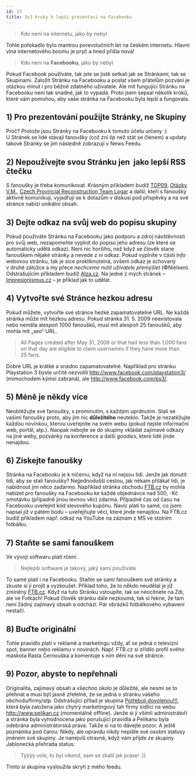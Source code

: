 ```yaml
---
id: 13
title: 3x3 kroky k lepší prezentaci na Facebooku
---
```

>Kdo není na internetu, jako by nebyl

Tohle pořekadlo bylo mantrou porevolučních let na českém internetu. Hlavní vlna internetového boomu je pryč a hned přišla nová!

>Kdo není na **Facebooku**, jako by nebyl

Pokud Facebook používáte, tak jste se jistě setkali jak se Stránkami, tak se Skupinami. Založit Stránku na Facebooku a poslat všem přátelům pozvání je otázkou minut i pro běžně zdatného uživatele. Ale mít fungující Stránku na Facebooku není tak snadné, jak to vypadá. Proto jsem sepsal několik kroků, které vám pomohou, aby vaše stránka na Facebooku byla lepší a fungovala.

## 1) Pro prezentování použijte Stránky, ne Skupiny</strong>

Proč? Protože jsou Stránky na Facebooku k tomuto účelu určeny :) U Stránek se lidé stávají fanoušky (což zní líp než stát se členem) a updaty takové Stránky se jim následně zobrazují v News Feedu.

## <strong>2) Nepoužívejte svou Stránku jen  jako lepší RSS čtečku </strong>

S fanoušky je třeba komunikovat. Krásným příkladem budiž <a href="http://www.facebook.com/top09cz" target="_blank">TOP09</a>, <a href="http://www.facebook.com/otazkyvaclavamoravce?ref=mf" target="_blank">Otázky V.M.</a>, <a href="http://www.facebook.com/PRTLogar" target="_blank">Czech Provincial Reconstruction Team Logar</a> a další, kteří s fanoušky aktivně komunikují, vyjadřují se k dotazům v diskusi pod příspěvky a na své stránce nabízí unikátní obsah.

## <strong>3) Dejte odkaz na svůj web do popisu skupiny</strong>

Pokud používáte Stránku na Facebooku jako podporu a zdroj návštěvnosti pro svůj web, nezapomeňte vyplnit do popisu jeho adresu (ze které se automaticky udělá odkaz). Není nic horšího, než když se člověk stane fanouškem nějaké stránky a nevede z ní odkaz. Pokud vyplníte v části <em>Info</em> webovou stránku, tak je sice prokliknutelná, ovšem odkaz je schovaný v druhé záložce a my přece <em>nechceme nutit uživatele přemýšlet</em> (©Nielsen). Odstrašujícím příkladem budiž <a href="http://www.facebook.com/alza.cz" target="_blank">Alza.cz</a>. Na jedné z mých stránek – <a href="http://www.facebook.com/pages/Impresionismuscz/157066557521" target="_blank">Impresionismus­.cz</a> – je příklad jak to udělat.

## <strong>4) Vytvořte své Stránce hezkou adresu</strong>

Pokud můžete, vytvořte své stránce hezké zapamatovatelné URL. Ne každá stránka může mít hezkou adresu. Pokud stránka 31. 5. 2009 neexistovala nebo neměla alespoň 1000 fanoušků, musí mít alespoň 25 fanoušků, aby mohla mít „seo“ URL.

<blockquote>

All Pages created after May 31, 2009 or that had less than 1,000 fans on that day are eligible to claim usernames if they have more than 25 fans.

</blockquote>

Dobré URL je krátké a snadno zapamatovatelné. Například pro stránku Playstation 3 byste určitě nezvolili <a href="http://www.facebook.com/playstation3/" target="_blank">http://www.facebook.com/playstation3/</a> (mimochodem kýmsi zabraná), ale <a href="http://www.facebook.com/ps3/" target="_blank">http://www.facebook.com/ps3/</a>.

## <strong>5) Méně je někdy více</strong>

Neobtěžujte své fanoušky, s prominutím, s každým uprdnutím. Stali se vašimi fanoušky proto, aby jim nic <strong>důležitého</strong> neuteklo. Takže je nezatěžujte každou novinkou, kterou uveřejníte na svém webu (pokud nejste informační web, portál, atp.). Naopak nebojte se do skupiny vkládat zajímavé odkazy na jiné weby, pozvánky na konference a další <em>goodies</em>, které lidé jinde nenajdou.

## <strong>6) Získejte fanoušky</strong>

Stránka na Facebooku je k ničemu, když na ní nejsou lidi. Jenže jak donutit lidi, aby se stali fanoušky? Nejjednodušší cestou, jak někam přilákat lidi, je nabídnout jim něco zadarmo. Například stránka obchodu <a href="http://www.facebook.com/pages/FTBcz/62249052742?v=wall" target="_blank">FTB.cz</a> by mohla nabízet pro fanoušky na Facebooku ke každé objednávce nad 500, -Kč omotávku (případně jinou levnou věc) zdarma. Případně čas od času na Facebooku uveřejnit kód slevového kupónu. Navíc platí to samé, co jsem napsal již v pátém bodu – uveřejňujte věci, které jinde nenajdou. Na FTB.cz budiž příkladem např. odkaz na YouTube na záznam z MS ve stolním fotbálku.

## <strong>7) Staňte se sami fanouškem</strong>

Ve vývoji softwaru platí rčení:

<blockquote>

Nejlepší software je takový, jaký sami používáte

</blockquote>

To samé platí i na Facebooku. Staňte se sami fanouškem své stránky a zkuste si jí projít a vyzkoušet. Příklad toho, že to někdo neudělal je již zmíněný <a href="http://www.facebook.com/pages/FTBcz/62249052742?v=wall" target="_blank">FTB.cz</a>. Když na tuto Stránku vstoupíte, tak se neocitnete na Zdi, ale ve Fotkách! Pokud člověk stránku dále nezkoumá, tak si řekne, že tam není žádný zajímavý obsah a odchází. Pár obrázků fotbálkového vybavení nestačí.

## <strong>8) Buďte originální</strong>

Tohle pravidlo platí v reklamě a marketingu vždy, ať se jedná o televizní spot, banner nebo reklamu v novinách. Např. FTB.cz si zřídilo profil svého maskota Rasta Černouška a komentuje s ním dění na své stránce.

## 9) Pozor, abyste to nepřehnali

Originalita, zajímavý obsah a všechno okolo je důležité, ale nesmí se to přehnat a musí být jasně zřetelné, že se jedná o stránku vašeho obchodu/firmy/atp. Odstrašující přílad je skupina <a href="http://www.facebook.com/pages/Potrebuji-dovolenou/95143378543" target="_blank">Potřebuji dovolenou!!!</a>, která byla založena jako chytrý marketingový tah firmy sídlící na webu <a href="http://www.pelikan.cz/" target="_blank">http://www.pelikan.cz</a> (momentálně offline). Jenže si jí všimli administrátoři a stránka byla vyhodnocena jako porušující pravidla a Pelikanu byla odebrána administrátorská práva. Takže si na to dávejte pozor. A ještě poznámka pod čarou: Nikdy, ale opravdu nikdy nepište své osobní statusy jménem své skupiny. Je nanejvíš otravné, když vám přijde ze skupiny Jablonecká přehrada status:

<blockquote>

Týýýý vole, to byl víkend, sem se zkalil jak prase! :))

</blockquote>

Tímto si skupina vysloužila skrytí z mého feedu.

